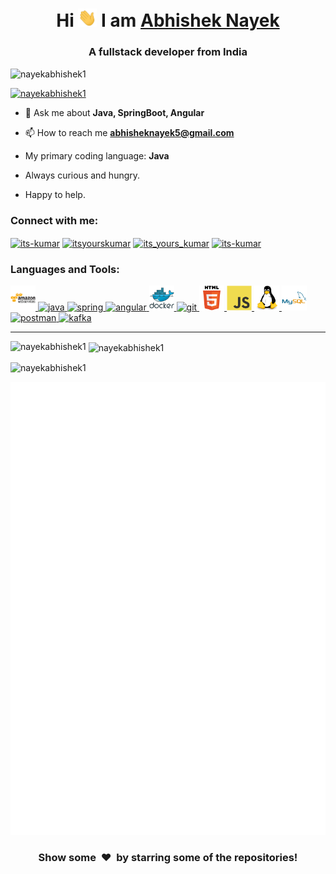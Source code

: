 <h1 align="center">Hi <img src="https://raw.githubusercontent.com/ABSphreak/ABSphreak/master/gifs/Hi.gif" width="30px"> I am <a href="https://nayekabhishek1.github.io/">Abhishek Nayek</a></h1>
<h3 align="center">A fullstack developer from India</h3>

<p align="left"> <img src="https://komarev.com/ghpvc/?username=nayekabhishek1&label=Profile%20views&color=0e75b6&style=flat" alt="nayekabhishek1" /> </p>

<p align="left"> <a href="https://github.com/ryo-ma/github-profile-trophy"><img src="https://github-profile-trophy.vercel.app/?username=nayekabhishek1" alt="nayekabhishek1" /></a> </p>

- 💬 Ask me about **Java, SpringBoot, Angular**

- 📫 How to reach me **abhisheknayek5@gmail.com**

- My primary coding language: **Java**

- Always curious and hungry.

- Happy to help.

<h3 align="left">Connect with me:</h3>
<p align="left">
<a href="https://www.linkedin.com/in/abhisheknayek5/" target="blank"><img align="center" src="https://raw.githubusercontent.com/rahuldkjain/github-profile-readme-generator/6253936f99716cd30c07055d5d10e9332af37171/src/images/icons/Social/linked-in-alt.svg" alt="its-kumar" height="30" width="40" /></a>
<a href="https://fb.com/abhisheknayek5" target="blank"><img align="center" src="https://raw.githubusercontent.com/rahuldkjain/github-profile-readme-generator/6253936f99716cd30c07055d5d10e9332af37171/src/images/icons/Social/facebook.svg" alt="itsyourskumar" height="30" width="40" /></a>
<a href="https://instagram.com/nayek_abhishek1" target="blank"><img align="center" src="https://raw.githubusercontent.com/rahuldkjain/github-profile-readme-generator/6253936f99716cd30c07055d5d10e9332af37171/src/images/icons/Social/instagram.svg" alt="its_yours_kumar" height="30" width="40" /></a>
<!-- <a href="https://www.youtube.com/channel/" target="blank"><img align="center" src="https://raw.githubusercontent.com/rahuldkjain/github-profile-readme-generator/6253936f99716cd30c07055d5d10e9332af37171/src/images/icons/Social/youtube.svg" alt="uc0uwr_zmywvic7kpvq10mhw" height="30" width="40" /></a> -->
<!-- <a href="https://www.hackerrank.com/" target="blank"><img align="center" src="https://raw.githubusercontent.com/rahuldkjain/github-profile-readme-generator/6253936f99716cd30c07055d5d10e9332af37171/src/images/icons/Social/hackerrank.svg" alt="kumarshanu1009" height="30" width="40" /></a> -->
<a href="https://www.leetcode.com/nayek_abhishek1" target="blank"><img align="center" src="https://raw.githubusercontent.com/rahuldkjain/github-profile-readme-generator/6253936f99716cd30c07055d5d10e9332af37171/src/images/icons/Social/leet-code.svg" alt="its-kumar" height="30" width="40" /></a>
<!-- <a href="https://www.hackerearth.com/" target="blank"><img align="center" src="https://raw.githubusercontent.com/rahuldkjain/github-profile-readme-generator/6253936f99716cd30c07055d5d10e9332af37171/src/images/icons/Social/hackerearth.svg" alt="@prince_k" height="30" width="40" /></a> -->
<!-- <a href="https://auth.geeksforgeeks.org/" target="blank"><img align="center" src="https://raw.githubusercontent.com/rahuldkjain/github-profile-readme-generator/6253936f99716cd30c07055d5d10e9332af37171/src/images/icons/Social/geeks-for-geeks.svg" alt="prince_k/profile" height="30" width="40" /></a> -->
</p>

<h3 align="left">Languages and Tools:</h3>
<p align="left"> <a href="https://aws.amazon.com" target="_blank"> <img src="https://raw.githubusercontent.com/devicons/devicon/master/icons/amazonwebservices/amazonwebservices-original-wordmark.svg" alt="aws" width="40" height="40"/> </a>  <a href="https://www.java.com/en/" target="_blank"> <img src="https://www.vectorlogo.zone/logos/java/java-icon.svg" alt="java" width="40" height="40"/> </a> <a href="https://spring.io/projects/spring-boot" target="_blank"> <img src="https://www.vectorlogo.zone/logos/springio/springio-icon.svg" alt="spring" width="40" height="40"/> </a> <a href="https://angular.io/" target="_blank"> <img src="https://www.vectorlogo.zone/logos/angular/angular-icon.svg" alt="angular" width="40" height="40"/> </a> <a href="https://www.docker.com/" target="_blank"> <img src="https://raw.githubusercontent.com/devicons/devicon/master/icons/docker/docker-original-wordmark.svg" alt="docker" width="40" height="40"/> </a> <a href="https://git-scm.com/" target="_blank"> <img src="https://www.vectorlogo.zone/logos/git-scm/git-scm-icon.svg" alt="git" width="40" height="40"/> </a> <a href="https://www.w3.org/html/" target="_blank"> <img src="https://raw.githubusercontent.com/devicons/devicon/master/icons/html5/html5-original-wordmark.svg" alt="html5" width="40" height="40"/> </a> <a href="https://developer.mozilla.org/en-US/docs/Web/JavaScript" target="_blank"> <img src="https://raw.githubusercontent.com/devicons/devicon/master/icons/javascript/javascript-original.svg" alt="javascript" width="40" height="40"/> </a> <a href="https://www.linux.org/" target="_blank"> <img src="https://raw.githubusercontent.com/devicons/devicon/master/icons/linux/linux-original.svg" alt="linux" width="40" height="40"/> </a> <a href="https://www.mysql.com/" target="_blank"> <img src="https://raw.githubusercontent.com/devicons/devicon/master/icons/mysql/mysql-original-wordmark.svg" alt="mysql" width="40" height="40"/> </a>  <a href="https://postman.com" target="_blank"> <img src="https://www.vectorlogo.zone/logos/getpostman/getpostman-icon.svg" alt="postman" width="40" height="40"/> </a> <a href="https://kafka.apache.org/" target="_blank"> <img src="https://www.vectorlogo.zone/logos/apache_kafka/apache_kafka-icon.svg" alt="kafka" width="40" height="40"/> </a> 
</p>

---

<p><img align="left" src="https://github-readme-stats.vercel.app/api/top-langs?username=nayekabhishek1&show_icons=true&locale=en&layout=compact" alt="nayekabhishek1" /></p>

<p>&nbsp;<img align="center" src="https://github-readme-stats.vercel.app/api?username=nayekabhishek1&show_icons=true&locale=en" alt="nayekabhishek1" /></p>

<p><img align="center" src="https://nayekabhishek1.github.io/" alt="nayekabhishek1" /></p>

<!-- If you're using "main" as default branch -->
![Metrics](https://github.com/nayekabhishek1/nayekabhishek1/blob/main/github-metrics.svg)

<h3 align="center">Show some &nbsp;❤️&nbsp; by starring some of the repositories!</h3>
